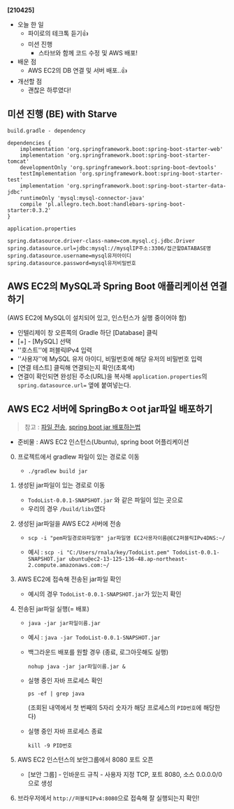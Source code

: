 **[210425]**



- 오늘 한 일
  - 파이로의 테크톡 듣기👍
  - 미션 진행
    - 스타브와 함께 코드 수정 및 AWS 배포!
- 배운 점
  - AWS EC2의 DB 연결 및 서버 배포..👍
- 개선할 점
  - 괜찮은 하루였다!



## 미션 진행 (BE) with Starve

`build.gradle - dependency`

```
dependencies {
	implementation 'org.springframework.boot:spring-boot-starter-web'
	implementation 'org.springframework.boot:spring-boot-starter-tomcat'
	developmentOnly 'org.springframework.boot:spring-boot-devtools'
	testImplementation 'org.springframework.boot:spring-boot-starter-test'
	implementation 'org.springframework.boot:spring-boot-starter-data-jdbc'
	runtimeOnly 'mysql:mysql-connector-java'
	compile 'pl.allegro.tech.boot:handlebars-spring-boot-starter:0.3.2'
}
```

`application.properties`

```
spring.datasource.driver-class-name=com.mysql.cj.jdbc.Driver
spring.datasource.url=jdbc:mysql://mysqlIP주소:3306/접근할DATABASE명
spring.datasource.username=mysql유저아이디
spring.datasource.password=mysql유저비밀번호
```



## AWS EC2의 MySQL과 Spring Boot 애플리케이션 연결하기

(AWS EC2에 MySQL이 설치되어 있고, 인스턴스가 실행 중이어야 함)

- 인텔리제이 창 오른쪽의 Gradle 하단 [Database] 클릭
- [+] - [MySQL] 선택
- ''호스트''에 퍼블릭IPv4 입력
- ''사용자''에 MySQL 유저 아이디, 비밀번호에 해당 유저의 비밀번호 입력
- [연결 테스트] 클릭해 연결되는지 확인(초록색)
- 연결이 확인되면 완성된 주소(URL)을 복사해 `application.properties`의 `spring.datasource.url=` 옆에 붙여넣는다.



## AWS EC2 서버에 SpringBoㅊㅇot jar파일 배포하기

> 참고 : [파일 전송](https://ict-nroo.tistory.com/40), [spring boot jar 배포하는법](https://deeplify.dev/back-end/spring/executable-jar#java-application%EC%9D%B4-%EC%8B%A4%ED%96%89-%EC%A4%91%EC%9D%B8%EC%A7%80-%ED%99%95%EC%9D%B8)

- 준비물 : AWS EC2 인스턴스(Ubuntu), spring boot 어플리케이션



0. 프로젝트에서 gradlew 파일이 있는 경로로 이동

   - `./gradlew build jar`

1. 생성된 jar파일이 있는 경로로 이동

   - `TodoList-0.0.1-SNAPSHOT.jar` 와 같은 파일이 있는 곳으로
   - 우리의 경우 `/build/libs`였다

2. 생성된 jar파일을 AWS EC2 서버에 전송

   - `scp -i "pem파일경로와파일명" jar파일명 EC2사용자이름@EC2퍼블릭IPv4DNS:~/`

   - 예시 : `scp -i "C:/Users/rnala/key/TodoList.pem" TodoList-0.0.1-SNAPSHOT.jar ubuntu@ec2-13-125-136-48.ap-northeast-2.compute.amazonaws.com:~/`

3. AWS EC2에 접속해 전송된 jar파일 확인

   - 예시의 경우 `TodoList-0.0.1-SNAPSHOT.jar`가 있는지 확인

4. 전송된 jar파일 실행(= 배포)

   - `java -jar jar파일이름.jar`

   - 예시 : `java -jar TodoList-0.0.1-SNAPSHOT.jar`

   - 백그라운드 배포를 원할 경우 (종료, 로그아웃해도 실행)

     `nohup java -jar jar파일이름.jar &`

   - 실행 중인 자바 프로세스 확인

     `ps -ef | grep java` 

     (조회된 내역에서 첫 번째의 5자리 숫자가 해당 프로세스의 `PID번호`에 해당한다)

   - 실행 중인 자바 프로세스 종료

     `kill -9 PID번호`

5. AWS EC2 인스턴스의 보안그룹에서 8080 포트 오픈

   - [보안 그룹] - 인바운드 규칙 - 사용자 지정 TCP, 포트 8080, 소스 0.0.0.0/0 으로 생성

6. 브라우저에서 `http://퍼블릭IPv4:8080`으로 접속해 잘 실행되는지 확인!



